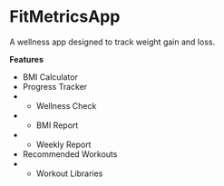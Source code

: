 ﻿# FitMetricsApp

A wellness app designed to track weight gain and loss.

**Features**
- BMI Calculator
- Progress Tracker
-  -  Wellness Check
-  -  BMI Report
-  -  Weekly Report
-  Recommended Workouts
-  -  Workout Libraries


